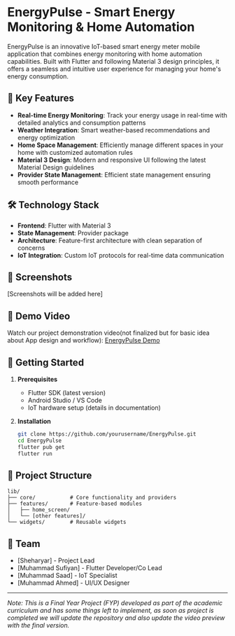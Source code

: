 # EnergyPulse - Smart Energy Monitoring & Home Automation

EnergyPulse is an innovative IoT-based smart energy meter mobile application that combines energy monitoring with home automation capabilities. Built with Flutter and following Material 3 design principles, it offers a seamless and intuitive user experience for managing your home's energy consumption.

## 🌟 Key Features

- **Real-time Energy Monitoring**: Track your energy usage in real-time with detailed analytics and consumption patterns
- **Weather Integration**: Smart weather-based recommendations and energy optimization
- **Home Space Management**: Efficiently manage different spaces in your home with customized automation rules
- **Material 3 Design**: Modern and responsive UI following the latest Material Design guidelines
- **Provider State Management**: Efficient state management ensuring smooth performance

## 🛠️ Technology Stack

- **Frontend**: Flutter with Material 3
- **State Management**: Provider package
- **Architecture**: Feature-first architecture with clean separation of concerns
- **IoT Integration**: Custom IoT protocols for real-time data communication

## 📱 Screenshots

[Screenshots will be added here]

## 🎥 Demo Video

Watch our project demonstration video(not finalized but for basic idea about App design and workflow): [EnergyPulse Demo](https://drive.google.com/file/d/1SSD7UpS0a4wFY4o4jYCA2tvgx7JoPuEe/view?usp=drive_link)

## 🚀 Getting Started

1. **Prerequisites**
   - Flutter SDK (latest version)
   - Android Studio / VS Code
   - IoT hardware setup (details in documentation)

2. **Installation**
   ```bash
   git clone https://github.com/yourusername/EnergyPulse.git
   cd EnergyPulse
   flutter pub get
   flutter run
   ```

## 📁 Project Structure

```
lib/
├── core/           # Core functionality and providers
├── features/       # Feature-based modules
│   ├── home_screen/
│   └── [other features]/
└── widgets/        # Reusable widgets
```

## 👥 Team

- [Sheharyar] - Project Lead
- [Muhammad Sufiyan] - Flutter Developer/Co Lead
- [Muhammad Saad] - IoT Specialist
- [Muhammad Ahmed] - UI/UX Designer



---

*Note: This is a Final Year Project (FYP) developed as part of the academic curriculum and has some things left to implement, as soon as project is completed we will update the repository and also update the video preview with the final version.*
